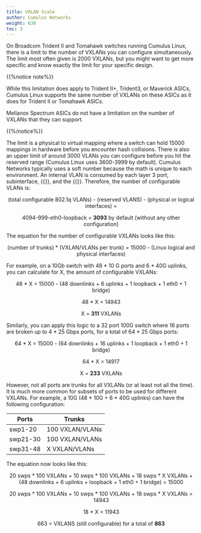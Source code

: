 ```yaml
---
title: VXLAN Scale
author: Cumulus Networks
weight: 630
toc: 3
---
```

On Broadcom Trident II and Tomahawk switches running Cumulus Linux, there is a limit to the number of VXLANs you can configure simultaneously. The limit most often given is 2000 VXLANs, but you might want to get more specific and know exactly the limit for your specific design.

{{%notice note%}}

While this limitation does apply to Trident II+, Trident3, or Maverick ASICs, Cumulus Linux supports the same number of VXLANs on these ASICs as it does for Trident II or Tomahawk ASICs.

Mellanox Spectrum ASICs do not have a limitation on the number of VXLANs that they can support.

{{%/notice%}}

The limit is a physical to virtual mapping where a switch can hold 15000 mappings in hardware before you encounter hash collisions. There is also an upper limit of around 3000 VLANs you can configure before you hit the reserved range (Cumulus Linux uses 3600-3999 by default). Cumulus Networks typically uses a soft number because the math is unique to each environment. An internal VLAN is consumed by each layer 3 port, subinterface, {{<link url="Traditional-Bridge-Mode" text="traditional bridge">}}, and the {{<link url="VLAN-aware-Bridge-Mode" text="VLAN-aware bridge">}}. Therefore, the number of configurable VLANs is:

<p style="text-align: center;">(total configurable 802.1q VLANs) - (reserved VLANS) - (physical or logical interfaces) = </p>
<p style="text-align: center;">4094-999-eth0-loopback = <b>3093</b> by default (without any other
configuration)</p>

The equation for the number of configurable VXLANs looks like this:

<p style="text-align: center;">(number of trunks) * (VXLAN/VLANs per trunk) = 15000 - (Linux logical and physical interfaces)<p>

For example, on a 10Gb switch with 48 * 10 G ports and 6 * 40G uplinks, you can calculate for X, the amount of configurable VXLANs:

<p style="text-align: center;">48 * X = 15000 - (48 downlinks + 6 uplinks + 1 loopback + 1 eth0 + 1 bridge)</p>
<p style="text-align: center;">48 * X = 14943</p>
<p style="text-align: center;">X = <b>311</b> VXLANs</p>

Similarly, you can apply this logic to a 32 port 100G switch where 16 ports are broken up to 4 \* 25 Gbps ports, for a total of 64 \* 25 Gbps ports:

<p style="text-align: center;">64 * X = 15000 - (64 downlinks + 16 uplinks + 1 loopback + 1 eth0 + 1 bridge)</p>
<p style="text-align: center;">64 * X = 14917</p>
<p style="text-align: center;">X = <b>233</b> VXLANs</p>

However, not all ports are trunks for all VXLANs (or at least not all the time). It is much more common for subsets of ports to be used for different VXLANs. For example, a 10G (48 \* 10G + 6 \* 40G uplinks) can have the following configuration:

| Ports    | Trunks          |
| -------- | --------------- |
| swp1-20  | 100 VXLAN/VLANs |
| swp21-30 | 100 VXLAN/VLANs |
| swp31-48 | X VXLAN/VLANs   |

The equation now looks like this:

<p style="text-align: center;">20 swps * 100 VXLANs + 10 swps * 100 VXLANs + 18 swps * X VXLANs +  (48 downlinks + 6 uplinks + loopback + 1 eth0 + 1 bridge) = 15000</p>
<p style="text-align: center;">20 swps * 100 VXLANs + 10 swps * 100 VXLANs + 18 swps * X VXLANs = 14943</p>
<p style="text-align: center;">18 * X = 11943</p>
<p style="text-align: center;">663 = VXLANS (still configurable) for a total of <b>863</b></p>
